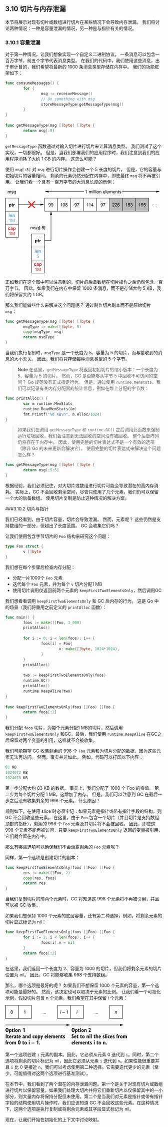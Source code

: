 ## 3.10 切片与内存泄漏

本节将展示对现有切片或数组进行切片在某些情况下会导致内存泄漏。 我们将讨论两种情况：一种是容量泄漏的情况，另一种是与指针有关的情况。

### 3.10.1 容量泄漏

对于第一种情况，让我们想象实现一个自定义二进制协议。 一条消息可以包含一百万字节，前五个字节代表消息类型。 在我们的代码中，我们使用这些消息，出于审计目的，我们希望将最新的 1000 条消息类型存储在内存中。 我们的功能框架如下：

```go
func consumeMessages() {
        for {
                msg := receiveMessage()
                // Do something with msg
                storeMessageType(getMessageType(msg))
        }
}

func getMessageType(msg []byte) []byte {
        return msg[:5]
}
```

`getMessageType` 函数通过对输入切片进行切片来计算消息类型。 我们测试了这个实现，一切都很好。 但是，当我们部署我们的应用程序时，我们注意到我们的应用程序消耗了大约 1 GB 的内存。 这怎么可能？

使用 `msg[:5]` 对 `msg` 进行切片操作会创建一个 5 长度的切片。 但是，它的容量与初始切片的容量相同。 剩余的元素仍然分配在内存中，即使最终 `msg` 将不再被引用。 让我们看一个具有一百万字节的大消息长度的示例：

![](../images/19.png)

正如我们在这个图中可以注意到的，切片的后备数组在切片操作之后仍然包含一百万字节。 因此，如果我们在内存中保留 1000 条消息，而不是存储大约 5 KB，我们将保留大约 1 GB。

那么我们能做些什么来解决这个问题呢？ 通过制作切片副本而不是原始切片 `msg`：

```go
func getMessageType(msg []byte) []byte {
        msgType := make([]byte, 5)
        copy(msgType, msg)
        return msgType
}
```

当我们执行复制时，`msgType` 是一个长度为 5、容量为 5 的切片，而与接收到的消息的大小无关。 因此，我们将只存储每种消息类型的 5 个字节。

> **Note** 在这里，`getMessageType` 将返回初始切片的缩小版本：一个长度为 5、容量为 5 的切片。 然而，GC 是否能够从字节 5 中回收不可访问的空间？ Go 规范没有正式指定行为。
> 但是，通过使用 `runtime.Memstats`，我们可以记录有关内存分配器的统计信息，例如在堆上分配的字节数：
```go
func printAlloc() {
        var m runtime.MemStats
        runtime.ReadMemStats(&m)
        fmt.Printf("%d KB\n", m.Alloc/1024)
}
```
>如果我们在调用 `getMessageType` 和 `runtime.GC()` 之后调用此函数来强制运行垃圾回收，我们会注意到无法回收的空间没有被回收。 整个后备阵列仍将存在于内存中。
因此，使用完整的切片表达式不是一个有效的选项（除非 Go 的未来更新会解决它）。
使用完整的切片表达式来解决这个问题怎么样？

```go
func getMessageType(msg []byte) []byte {
        return msg[:5:5]
}
```

根据经验，我们必须记住，对大切片或数组进行切片可能会导致潜在的高内存消耗。 实际上，GC 不会回收剩余空间，尽管只使用了几个元素，我们仍可以保留一个大的后备数组。 使用切片复制是防止这种情况的解决方案。

###3.10.2 切片与指针

我们已经看到，由于切片容量，切片会导致泄漏。 然而，元素呢？ 这些仍然是支持数组的一部分，但超出了长度范围。 GC 会收集它们吗？

让我们使用包含字节切片的 `Foo` 结构来研究这个问题：

```go
type Foo struct {
        v []byte
}
```

我们想在每个步骤后检查内存分配：

* 分配一片1000个 `Foo` 元素
* 迭代每个 `Foo` 元素，并为每个 `v` 切片分配1 MB
* 使用切片调用仅返回前两个元素的 `keepFirstTwoElementsOnly`，然后调用GC

我们想看看调用 `keepFirstTwoElementsOnly` 和 GC 后内存的行为。 这是 Go 中的场景（我们将重用之前定义的 `printAlloc` 函数）：

```go
func main() {
        foos := make([]Foo, 1_000)
        printAlloc()

        for i := 0; i < len(foos); i++ {
                foos[i] = Foo{
                        v: make([]byte, 1024*1024),
                }
        }
        printAlloc()

        two := keepFirstTwoElementsOnly(foos)
        runtime.GC()
        printAlloc()
        runtime.KeepAlive(two)
}

func keepFirstTwoElementsOnly(foos []Foo) []Foo {
        return foos[:2]
}
```

我们分配 `foos` 切片，为每个元素分配1 MB的切片，然后调用 `keepFirstTwoElementsOnly` 和GC。最后，我们使用 `runtime.KeepAlive` 在GC之后保留对两个变量的引用，这样就不会被收集。

我们可能期望 GC 收集剩余的 998 个 `Foo` 元素和为切片分配的数据，因为这些元素无法再访问。 然而，事实并非如此。 例如，代码可以打印以下内容：

```go
83 KB
1024072 KB
1024073 KB
```

第一步分配大约 83 KB 的数据。 事实上，我们分配了 1000 个 Foo 的零值。 第二步为每个切片分配 1 MB，这增加了内存。 但是，我们可以注意到 GC 在最后一步之后没有收集剩余的 998 个元素。 什么原因？

规则如下，在使用 slice 时必须牢记：如果元素是指针或带有指针字段的结构，则 GC 不会回收这些元素。 在这里，由于 `Foo` 包含一个切片（并且切片是支持数组顶部的指针），剩余的 998 个 `Foo` 元素及其切片将不会被回收。 因此，即使这 998 个元素不能再被访问，只要 `keepFirstTwoElementsOnly` 返回的变量被引用，它们就会留在内存中。

那么有哪些选项可以确保我们不会泄露剩余的 `Foo` 元素呢？

同样，第一个选项是创建切片的副本：

```go
func keepFirstTwoElementsOnly(foos []Foo) []Foo {
        res := make([]Foo, 2)
        copy(res, foos)
        return res
}
```

当我们复制切片的前两个元素时，GC 将知道这 998 个元素将不再被引用，并且可以被 GC 收集。

如果我们想保持 1000 个元素的底层容量，还有第二种选择，例如，将剩余元素的切片显式标记为 nil：

```go
func keepFirstTwoElementsOnly(foos []Foo) []Foo {
        for i := 2; i < len(foos); i++ {
                foos[i].v = nil
        }
        return foos[:2]
}
```

在这里，我们返回一个长度为 2、容量为 1000 的切片，但我们将剩余元素的切片设置为 nil。 因此，GC 将能够收集 998 个支持数组。

那么，哪个选项是最好的呢？ 如果我们不想保留 1000 个元素的容量，第一个选项可能是最好的。 然而，该决定也可以取决于元素的比例。 让我们看一个可视化示例，假设切片包含 n 个元素，我们希望在其中保留 i 个元素：

![](../images/20.png)

第一个选项创建 `i` 元素的副本。因此，它必须从元素 0 迭代到 `i`。同时，第二个选项将剩余的切片标记为 nil，因此它必须从元素 `i` 迭代到 `n`。如果性能很重要并且 `i` 比 0 更接近 `n`，我们可以考虑使用第二种选择。它需要迭代更少的元素（至少，可能值得对这两个选项进行基准测试）。

在本节中，我们看到了两个潜在的内存泄漏问题。第一个是关于对现有切片或数组进行切片以保留容量。如果我们处理大切片并将它们重新切片以仅保留其中的一小部分，则大量内存将保持分配但未使用。第二个是当我们对元素是指针或带有指针字段的结构使用切片操作时，我们应该知道 GC 不会回收这些元素。在这种情况下，这两个选项是执行复制或将剩余元素或其字段显式标记为 nil。

现在，让我们开始在初始化的上下文中讨论映射。
